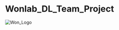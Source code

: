 # Wonlab_DL_Team_Project<br/>
![Won_Logo](https://github.com/hjjsimon/Won_DL/assets/135209190/75c739b7-9358-49aa-9a6c-bf8fb1322209)

